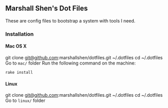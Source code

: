 ## Marshall Shen's Dot Files

These are config files to bootstrap a system with tools I need.

### Installation

#### Mac OS X
git clone git@github.com:marshallshen/dotfiles.git ~/.dotfiles
cd ~/.dotfiles
Go to `mac/` folder
Run the following command on the machine:

```
rake install
```

#### Linux
git clone git@github.com:marshallshen/dotfiles.git ~/.dotfiles
cd ~/.dotfiles
Go to `linux/` folder
